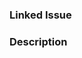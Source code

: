 ### Linked Issue
<!-- Please make sure that there is an open issue and mention its number. For example, "Resolves #123" -->

### Description
<!-- Describe your changes in detail. Why is this change required? What problem does it solve? -->

<!----------------------------------------------------------------------
Before creating the pull request, please make sure to check that there isn't already a PR that solves the problem the same way. If you find a duplicate, please help us review it.

Thank you for contributing to OpenTurntable!
----------------------------------------------------------------------->